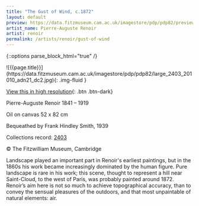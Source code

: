 ```yaml
---
title: "The Gust of Wind, c.1872"
layout: default
preview: https://data.fitzmuseum.cam.ac.uk/imagestore/pdp/pdp82/preview_2403_201010_adn21_dc2.jpg
artist_name: Pierre-Auguste Renoir
artist: renoir
permalink: /artists/renoir/gust-of-wind
---
```

{::options parse_block_html="true" /}
<div class="text-center">
![{{page.title}}](https://data.fitzmuseum.cam.ac.uk/imagestore/pdp/pdp82/large_2403_201010_adn21_dc2.jpg){: .img-fluid }

[View this in high resolution](https://data.fitzmuseum.cam.ac.uk/id/image/iiif/media-217707){: .btn .btn-dark}
</div>

Pierre-Auguste Renoir 1841 – 1919

Oil on canvas 52 x 82 cm

Bequeathed by Frank Hindley Smith, 1939

Collections record: [2403](https://data.fitzmuseum.cam.ac.uk/id/object/2910)

© The Fitzwilliam Museum, Cambridge

Landscape played an important part in Renoir's earliest paintings, but in the 1860s his work became increasingly dominated by the human figure. Pure landscape is rare in his work; this scene, thought to represent a hill near Saint-Cloud, to the west of Paris, was probably painted around 1872. Renoir’s aim here is not so much to achieve topographical accuracy, than to convey the sensual pleasures of the outdoors, and that most unpaintable of natural elements: air.
